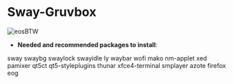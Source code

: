 # Sway-Gruvbox

![eosBTW](https://user-images.githubusercontent.com/98311090/154176661-ff18bc49-1b45-43af-9b20-02f38113af76.png)

* **Needed and recommended packages to install**:

sway swaybg swaylock swayidle ly waybar wofi mako nm-applet xed pamixer qt5ct qt5-styleplugins thunar xfce4-terminal smplayer azote firefox eog
